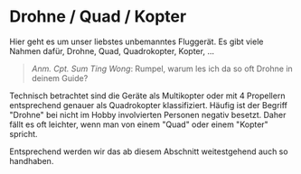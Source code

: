 # Drohne / Quad / Kopter

Hier geht es um unser liebstes unbemanntes Fluggerät. Es gibt viele Nahmen dafür, Drohne, Quad, Quadrokopter, Kopter, ...

> *Anm. Cpt. Sum Ting Wong*: Rumpel, warum les ich da so oft Drohne in deinem Guide?

Technisch betrachtet sind die Geräte als Multikopter oder mit 4 Propellern entsprechend genauer als Quadrokopter klassifiziert. Häufig ist der Begriff "Drohne" bei nicht im Hobby involvierten Personen negativ besetzt. Daher fällt es oft leichter, wenn man von einem "Quad" oder einem "Kopter" spricht.

Entsprechend werden wir das ab diesem Abschnitt weitestgehend auch so handhaben.

